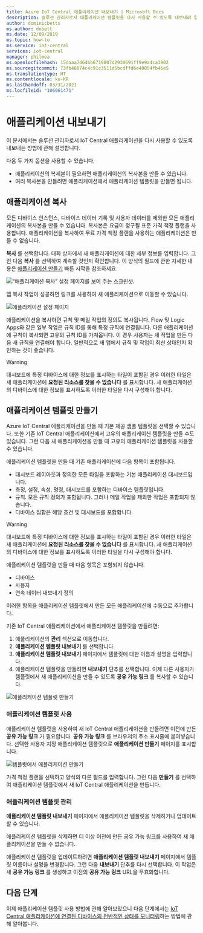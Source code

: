 ```yaml
---
title: Azure IoT Central 애플리케이션 내보내기 | Microsoft Docs
description: 솔루션 관리자로서 애플리케이션 템플릿을 다시 사용할 수 있도록 내보내려 합니다.
author: dominicbetts
ms.author: dobett
ms.date: 12/09/2019
ms.topic: how-to
ms.service: iot-central
services: iot-central
manager: philmea
ms.openlocfilehash: 15daaa7d64bb6719807d2930691ff9e9a4ca3902
ms.sourcegitcommit: 73fb48074c4c91c3511d5bcdffd6e40854fb46e5
ms.translationtype: HT
ms.contentlocale: ko-KR
ms.lasthandoff: 03/31/2021
ms.locfileid: "106061471"
---
```

# <a name="export-your-application"></a>애플리케이션 내보내기

이 문서에서는 솔루션 관리자로서 IoT Central 애플리케이션을 다시 사용할 수 있도록 내보내는 방법에 관해 설명합니다.

다음 두 가지 옵션을 사용할 수 있습니다.

- 애플리케이션의 복제본이 필요하면 애플리케이션의 복사본을 만들 수 있습니다.
- 여러 복사본을 만들려면 애플리케이션에서 애플리케이션 템플릿을 만들면 됩니다.

## <a name="copy-your-application"></a>애플리케이션 복사

모든 디바이스 인스턴스, 디바이스 데이터 기록 및 사용자 데이터를 제외한 모든 애플리케이션의 복사본을 만들 수 있습니다. 복사본은 요금이 청구될 표준 가격 책정 플랜을 사용합니다. 애플리케이션을 복사하여 무료 가격 책정 플랜을 사용하는 애플리케이션은 만들 수 없습니다.

**복사** 를 선택합니다. 대화 상자에서 새 애플리케이션에 대한 세부 정보를 입력합니다. 그런 다음 **복사** 를 선택하여 계속할 것인지 확인합니다. 이 양식의 필드에 관한 자세한 내용은 [애플리케이션 만들기](quick-deploy-iot-central.md) 빠른 시작을 참조하세요.

![“애플리케이션 복사” 설정 페이지를 보여 주는 스크린샷.](media/howto-use-app-templates/appcopy2.png)

앱 복사 작업이 성공하면 링크를 사용하여 새 애플리케이션으로 이동할 수 있습니다.

![애플리케이션 설정 페이지](media/howto-use-app-templates/appcopy3a.png)

애플리케이션을 복사하면 규칙 및 메일 작업의 정의도 복사됩니다. Flow 및 Logic Apps와 같은 일부 작업은 규칙 ID를 통해 특정 규칙에 연결됩니다. 다른 애플리케이션에 규칙이 복사되면 고유의 규칙 ID를 가져옵니다. 이 경우 사용자는 새 작업을 만든 다음 새 규칙을 연결해야 합니다. 일반적으로 새 앱에서 규칙 및 작업이 최신 상태인지 확인하는 것이 좋습니다.

> [!WARNING]
> 대시보드에 특정 디바이스에 대한 정보를 표시하는 타일이 포함된 경우 이러한 타일은 새 애플리케이션에 **요청된 리소스를 찾을 수 없습니다** 를 표시합니다. 새 애플리케이션의 디바이스에 대한 정보를 표시하도록 이러한 타일을 다시 구성해야 합니다.

## <a name="create-an-application-template"></a>애플리케이션 템플릿 만들기

Azure IoT Central 애플리케이션을 만들 때 기본 제공 샘플 템플릿을 선택할 수 있습니다. 또한 기존 IoT Central 애플리케이션에서 고유의 애플리케이션 템플릿을 만들 수도 있습니다. 그런 다음 새 애플리케이션을 만들 때 고유의 애플리케이션 템플릿을 사용할 수 있습니다.

애플리케이션 템플릿을 만들 때 기존 애플리케이션에 다음 항목이 포함됩니다.

- 대시보드 레이아웃과 정의한 모든 타일을 포함하는 기본 애플리케이션 대시보드입니다.
- 측정, 설정, 속성, 명령, 대시보드를 포함하는 디바이스 템플릿입니다.
- 규칙. 모든 규칙 정의가 포함됩니다. 그러나 메일 작업을 제외한 작업은 포함되지 않습니다.
- 디바이스 집합은 해당 조건 및 대시보드를 포함합니다.

> [!WARNING]
> 대시보드에 특정 디바이스에 대한 정보를 표시하는 타일이 포함된 경우 이러한 타일은 새 애플리케이션에 **요청된 리소스를 찾을 수 없습니다** 를 표시합니다. 새 애플리케이션의 디바이스에 대한 정보를 표시하도록 이러한 타일을 다시 구성해야 합니다.

애플리케이션 템플릿을 만들 때 다음 항목은 포함되지 않습니다.

- 디바이스
- 사용자
- 연속 데이터 내보내기 정의

이러한 항목을 애플리케이션 템플릿에서 만든 모든 애플리케이션에 수동으로 추가합니다.

기존 IoT Central 애플리케이션에서 애플리케이션 템플릿을 만들려면:

1. 애플리케이션의 **관리** 섹션으로 이동합니다.
1. **애플리케이션 템플릿 내보내기** 를 선택합니다.
1. **애플리케이션 템플릿 내보내기** 페이지에서 템플릿에 대한 이름과 설명을 입력합니다.
1. 애플리케이션 템플릿을 만들려면 **내보내기** 단추를 선택합니다. 이제 다른 사용자가 템플릿에서 새 애플리케이션을 만들 수 있도록 **공유 가능 링크** 를 복사할 수 있습니다.

![애플리케이션 템플릿 만들기](media/howto-use-app-templates/create-template.png)

### <a name="use-an-application-template"></a>애플리케이션 템플릿 사용

애플리케이션 템플릿을 사용하여 새 IoT Central 애플리케이션을 만들려면 이전에 만든 **공유 가능 링크** 가 필요합니다. **공유 가능 링크** 를 브라우저의 주소 표시줄에 붙여넣습니다. 선택한 사용자 지정 애플리케이션 템플릿으로 **애플리케이션 만들기** 페이지를 표시합니다.

![템플릿에서 애플리케이션 만들기](media/howto-use-app-templates/create-app.png)

가격 책정 플랜을 선택하고 양식의 다른 필드를 입력합니다. 그런 다음 **만들기** 를 선택하여 애플리케이션 템플릿에서 새 IoT Central 애플리케이션을 만듭니다.

### <a name="manage-application-templates"></a>애플리케이션 템플릿 관리

**애플리케이션 템플릿 내보내기** 페이지에서 애플리케이션 템플릿을 삭제하거나 업데이트할 수 있습니다.

애플리케이션 템플릿을 삭제하면 더 이상 이전에 만든 공유 가능 링크를 사용하여 새 애플리케이션을 만들 수 없습니다.

애플리케이션 템플릿을 업데이트하려면 **애플리케이션 템플릿 내보내기** 페이지에서 템플릿 이름이나 설명을 변경합니다. 그런 다음 **내보내기** 단추를 다시 선택합니다. 이 작업은 새 **공유 가능 링크** 를 생성하고 이전의 **공유 가능 링크** URL을 무효화합니다.

## <a name="next-steps"></a>다음 단계

이제 애플리케이션 템플릿 사용 방법에 관해 알아보았으니 다음 단계에서는 [IoT Central 애플리케이션에 연결된 디바이스의 전반적인 상태를 모니터링](howto-monitor-application-health.md)하는 방법에 관해 알아봅니다.

